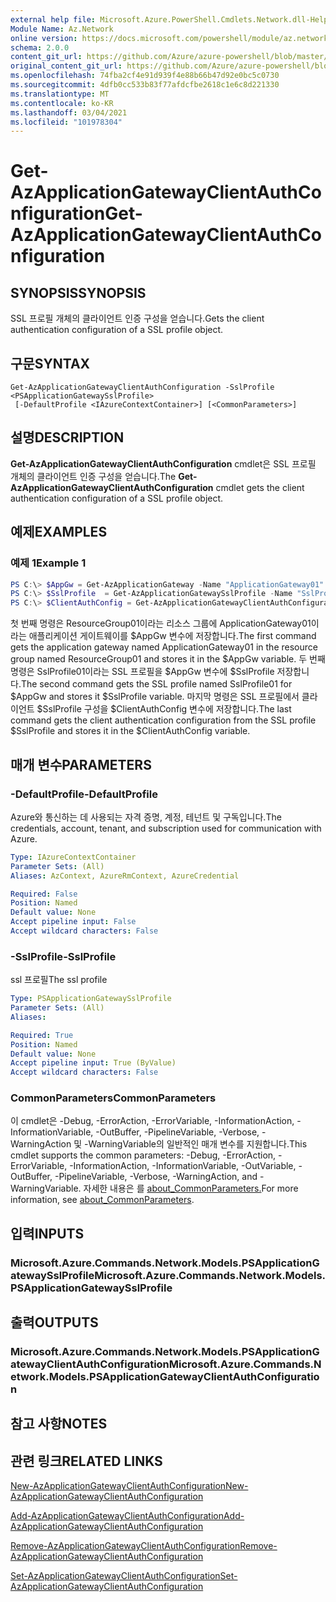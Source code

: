 ```yaml
---
external help file: Microsoft.Azure.PowerShell.Cmdlets.Network.dll-Help.xml
Module Name: Az.Network
online version: https://docs.microsoft.com/powershell/module/az.network/get-azapplicationgatewayclientauthconfiguration
schema: 2.0.0
content_git_url: https://github.com/Azure/azure-powershell/blob/master/src/Network/Network/help/Get-AzApplicationGatewayClientAuthConfiguration.md
original_content_git_url: https://github.com/Azure/azure-powershell/blob/master/src/Network/Network/help/Get-AzApplicationGatewayClientAuthConfiguration.md
ms.openlocfilehash: 74fba2cf4e91d939f4e88b66b47d92e0bc5c0730
ms.sourcegitcommit: 4dfb0cc533b83f77afdcfbe2618c1e6c8d221330
ms.translationtype: MT
ms.contentlocale: ko-KR
ms.lasthandoff: 03/04/2021
ms.locfileid: "101978304"
---
```

# <span data-ttu-id="0de5c-101">Get-AzApplicationGatewayClientAuthConfiguration</span><span class="sxs-lookup"><span data-stu-id="0de5c-101">Get-AzApplicationGatewayClientAuthConfiguration</span></span>

## <span data-ttu-id="0de5c-102">SYNOPSIS</span><span class="sxs-lookup"><span data-stu-id="0de5c-102">SYNOPSIS</span></span>
<span data-ttu-id="0de5c-103">SSL 프로필 개체의 클라이언트 인증 구성을 얻습니다.</span><span class="sxs-lookup"><span data-stu-id="0de5c-103">Gets the client authentication configuration of a SSL profile object.</span></span>

## <span data-ttu-id="0de5c-104">구문</span><span class="sxs-lookup"><span data-stu-id="0de5c-104">SYNTAX</span></span>

```
Get-AzApplicationGatewayClientAuthConfiguration -SslProfile <PSApplicationGatewaySslProfile>
 [-DefaultProfile <IAzureContextContainer>] [<CommonParameters>]
```

## <span data-ttu-id="0de5c-105">설명</span><span class="sxs-lookup"><span data-stu-id="0de5c-105">DESCRIPTION</span></span>
<span data-ttu-id="0de5c-106">**Get-AzApplicationGatewayClientAuthConfiguration** cmdlet은 SSL 프로필 개체의 클라이언트 인증 구성을 얻습니다.</span><span class="sxs-lookup"><span data-stu-id="0de5c-106">The **Get-AzApplicationGatewayClientAuthConfiguration** cmdlet gets the client authentication configuration of a SSL profile object.</span></span>

## <span data-ttu-id="0de5c-107">예제</span><span class="sxs-lookup"><span data-stu-id="0de5c-107">EXAMPLES</span></span>

### <span data-ttu-id="0de5c-108">예제 1</span><span class="sxs-lookup"><span data-stu-id="0de5c-108">Example 1</span></span>
```powershell
PS C:\> $AppGw = Get-AzApplicationGateway -Name "ApplicationGateway01" -ResourceGroupName "ResourceGroup01"
PS C:\> $SslProfile  = Get-AzApplicationGatewaySslProfile -Name "SslProfile01" -ApplicationGateway $AppGw
PS C:\> $ClientAuthConfig = Get-AzApplicationGatewayClientAuthConfiguration -SslProfile $SslProfile
```

<span data-ttu-id="0de5c-109">첫 번째 명령은 ResourceGroup01이라는 리소스 그룹에 ApplicationGateway01이라는 애플리케이션 게이트웨이를 $AppGw 변수에 저장합니다.</span><span class="sxs-lookup"><span data-stu-id="0de5c-109">The first command gets the application gateway named ApplicationGateway01 in the resource group named ResourceGroup01 and stores it in the $AppGw variable.</span></span> <span data-ttu-id="0de5c-110">두 번째 명령은 SslProfile01이라는 SSL 프로필을 $AppGw 변수에 $SslProfile 저장합니다.</span><span class="sxs-lookup"><span data-stu-id="0de5c-110">The second command gets the SSL profile named SslProfile01 for $AppGw and stores it $SslProfile variable.</span></span> <span data-ttu-id="0de5c-111">마지막 명령은 SSL 프로필에서 클라이언트 $SslProfile 구성을 $ClientAuthConfig 변수에 저장합니다.</span><span class="sxs-lookup"><span data-stu-id="0de5c-111">The last command gets the client authentication configuration from the SSL profile $SslProfile and stores it in the $ClientAuthConfig variable.</span></span>

## <span data-ttu-id="0de5c-112">매개 변수</span><span class="sxs-lookup"><span data-stu-id="0de5c-112">PARAMETERS</span></span>

### <span data-ttu-id="0de5c-113">-DefaultProfile</span><span class="sxs-lookup"><span data-stu-id="0de5c-113">-DefaultProfile</span></span>
<span data-ttu-id="0de5c-114">Azure와 통신하는 데 사용되는 자격 증명, 계정, 테넌트 및 구독입니다.</span><span class="sxs-lookup"><span data-stu-id="0de5c-114">The credentials, account, tenant, and subscription used for communication with Azure.</span></span>

```yaml
Type: IAzureContextContainer
Parameter Sets: (All)
Aliases: AzContext, AzureRmContext, AzureCredential

Required: False
Position: Named
Default value: None
Accept pipeline input: False
Accept wildcard characters: False
```

### <span data-ttu-id="0de5c-115">-SslProfile</span><span class="sxs-lookup"><span data-stu-id="0de5c-115">-SslProfile</span></span>
<span data-ttu-id="0de5c-116">ssl 프로필</span><span class="sxs-lookup"><span data-stu-id="0de5c-116">The ssl profile</span></span>

```yaml
Type: PSApplicationGatewaySslProfile
Parameter Sets: (All)
Aliases:

Required: True
Position: Named
Default value: None
Accept pipeline input: True (ByValue)
Accept wildcard characters: False
```

### <span data-ttu-id="0de5c-117">CommonParameters</span><span class="sxs-lookup"><span data-stu-id="0de5c-117">CommonParameters</span></span>
<span data-ttu-id="0de5c-118">이 cmdlet은 -Debug, -ErrorAction, -ErrorVariable, -InformationAction, -InformationVariable, -OutBuffer, -PipelineVariable, -Verbose, -WarningAction 및 -WarningVariable의 일반적인 매개 변수를 지원합니다.</span><span class="sxs-lookup"><span data-stu-id="0de5c-118">This cmdlet supports the common parameters: -Debug, -ErrorAction, -ErrorVariable, -InformationAction, -InformationVariable, -OutVariable, -OutBuffer, -PipelineVariable, -Verbose, -WarningAction, and -WarningVariable.</span></span> <span data-ttu-id="0de5c-119">자세한 내용은 를 [about_CommonParameters.](http://go.microsoft.com/fwlink/?LinkID=113216)</span><span class="sxs-lookup"><span data-stu-id="0de5c-119">For more information, see [about_CommonParameters](http://go.microsoft.com/fwlink/?LinkID=113216).</span></span>

## <span data-ttu-id="0de5c-120">입력</span><span class="sxs-lookup"><span data-stu-id="0de5c-120">INPUTS</span></span>

### <span data-ttu-id="0de5c-121">Microsoft.Azure.Commands.Network.Models.PSApplicationGatewaySslProfile</span><span class="sxs-lookup"><span data-stu-id="0de5c-121">Microsoft.Azure.Commands.Network.Models.PSApplicationGatewaySslProfile</span></span>

## <span data-ttu-id="0de5c-122">출력</span><span class="sxs-lookup"><span data-stu-id="0de5c-122">OUTPUTS</span></span>

### <span data-ttu-id="0de5c-123">Microsoft.Azure.Commands.Network.Models.PSApplicationGatewayClientAuthConfiguration</span><span class="sxs-lookup"><span data-stu-id="0de5c-123">Microsoft.Azure.Commands.Network.Models.PSApplicationGatewayClientAuthConfiguration</span></span>

## <span data-ttu-id="0de5c-124">참고 사항</span><span class="sxs-lookup"><span data-stu-id="0de5c-124">NOTES</span></span>

## <span data-ttu-id="0de5c-125">관련 링크</span><span class="sxs-lookup"><span data-stu-id="0de5c-125">RELATED LINKS</span></span>

[<span data-ttu-id="0de5c-126">New-AzApplicationGatewayClientAuthConfiguration</span><span class="sxs-lookup"><span data-stu-id="0de5c-126">New-AzApplicationGatewayClientAuthConfiguration</span></span>](./New-AzApplicationGatewayClientAuthConfiguration.md)

[<span data-ttu-id="0de5c-127">Add-AzApplicationGatewayClientAuthConfiguration</span><span class="sxs-lookup"><span data-stu-id="0de5c-127">Add-AzApplicationGatewayClientAuthConfiguration</span></span>](./Add-AzApplicationGatewayClientAuthConfiguration.md)

[<span data-ttu-id="0de5c-128">Remove-AzApplicationGatewayClientAuthConfiguration</span><span class="sxs-lookup"><span data-stu-id="0de5c-128">Remove-AzApplicationGatewayClientAuthConfiguration</span></span>](./Remove-AzApplicationGatewayClientAuthConfiguration.md)

[<span data-ttu-id="0de5c-129">Set-AzApplicationGatewayClientAuthConfiguration</span><span class="sxs-lookup"><span data-stu-id="0de5c-129">Set-AzApplicationGatewayClientAuthConfiguration</span></span>](./Set-AzApplicationGatewayClientAuthConfiguration.md)